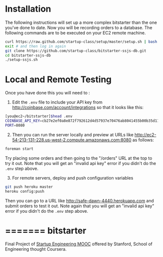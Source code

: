 Installation
============
The following instructions will set up a more complex bitstarter than the
one you've done to date. Now you will be recording orders to a database.
The following commands are to be executed on your EC2 remote machine.

```sh
curl https://raw.github.com/startup-class/setup/master/setup.sh | bash
exit # and then log in again
git clone https://github.com/startup-class/bitstarter-ssjs-db.git
cd bitstarter-ssjs-db
./setup-ssjs.sh
```

Local and Remote Testing
========================
Once you have done this you will need to :
 
1. Edit the `.env` file to include your API key from
http://coinbase.com/account/integrations so that it looks like this:

```bash
[you@ec2~/bitstarter]$head .env
COINBASE_API_KEY=cb27e2ef0a8e872f792612d4d57937e70476ab8041455b00b35d1196cf80f50d
PORT=8080
```

2. Then you can run the server locally and preview at URLs like http://ec2-54-213-131-228.us-west-2.compute.amazonaws.com:8080 as follows:

```sh
foreman start
```

Try placing some orders and then going to the "/orders" URL at the top to
try it out. Note that you will get an "invalid api key" error if you didn't
do the `.env` step above.


3. For remote servers, deploy and push configuration variables

```sh
git push heroku master
heroku config:push
```

Then you can go to a URL like http://safe-dawn-4440.herokuapp.com and submit
orders to test it out. Note again that you will get an "invalid api key"
error if you didn't do the `.env` step above.

=======
bitstarter
==========
Final Project of [Startup Engineering MOOC]('http://https://www.coursera.org/course/startup') offered by Stanford, School of Engineering thought Coursera.

